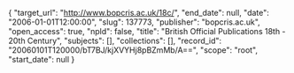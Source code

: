 {
  "target_url": "http://www.bopcris.ac.uk/18c/", 
  "end_date": null, 
  "date": "2006-01-01T12:00:00", 
  "slug": 137773, 
  "publisher": "bopcris.ac.uk", 
  "open_access": true, 
  "npld": false, 
  "title": "British Official Publications 18th - 20th Century", 
  "subjects": [], 
  "collections": [], 
  "record_id": "20060101T120000/bT7BJ/kjXVYHj8pBZmMb/A==", 
  "scope": "root", 
  "start_date": null
}

